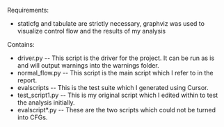 Requirements:
* staticfg and tabulate are strictly necessary, graphviz was used to visualize control flow and the results of my analysis

Contains:
* driver.py -- This script is the driver for the project. It can be run as is and will output warnings into the warnings folder.
* normal_flow.py -- This script is the main script which I refer to in the report.
* evalscripts -- This is the test suite which I generated using Cursor.
* test_script1.py -- This is my original script which I edited within to test the analysis initially. 
* evalscript*.py -- These are the two scripts which could not be turned into CFGs. 
